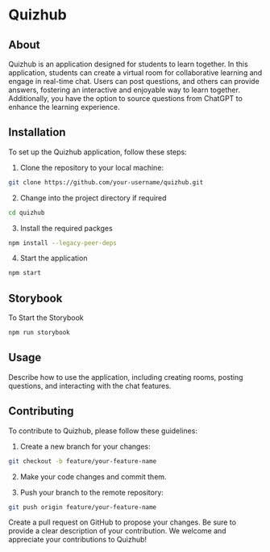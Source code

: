 # Quizhub

## About
Quizhub is an application designed for students to learn together. In this application, students can create a virtual room for collaborative learning and engage in real-time chat. Users can post questions, and others can provide answers, fostering an interactive and enjoyable way to learn together. Additionally, you have the option to source questions from ChatGPT to enhance the learning experience.

## Installation
To set up the Quizhub application, follow these steps:

1. Clone the repository to your local machine:

```bash
git clone https://github.com/your-username/quizhub.git
```
2. Change into the project directory if required
```bash
cd quizhub
```
3. Install the required packges
```bash
npm install --legacy-peer-deps
```

4. Start the application
```bash
npm start
```

## Storybook

To Start the Storybook
```bash
npm run storybook
```

## Usage
Describe how to use the application, including creating rooms, posting questions, and interacting with the chat features.

## Contributing
To contribute to Quizhub, please follow these guidelines:

1. Create a new branch for your changes:
```bash
git checkout -b feature/your-feature-name
```
2. Make your code changes and commit them.

3. Push your branch to the remote repository:

```bash
git push origin feature/your-feature-name
```

Create a pull request on GitHub to propose your changes. Be sure to provide a clear description of your contribution.
We welcome and appreciate your contributions to Quizhub!